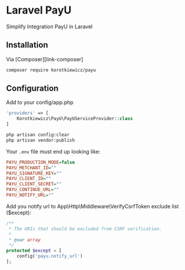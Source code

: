 # Laravel PayU
Simplify Integration PayU in Laravel

## Installation

Via [Composer][link-composer]

```bash
composer require korotkiewicz/payu
```

## Configuration

Add to your config/app.php

```php
'providers' => [
	Korotkiewicz\PayU\PayUServiceProvider::class
]
```

```bash
php artisan config:clear
php artisan vendor:publish
```

Your `.env` file must end up looking like:


```ini
PAYU_PRODUCTION_MODE=false
PAYU_METCHANT_ID=""
PAYU_SIGNATURE_KEY=""
PAYU_CLIENT_ID=""
PAYU_CLIENT_SECRET=""
PAYU_CONTINUE_URL=""
PAYU_NOTIFY_URL=""
```

Add you notify url to App\Http\Middleware\VerifyCsrfToken exclude list ($except):

```php
/**
 * The URIs that should be excluded from CSRF verification.
 *
 * @var array
 */
protected $except = [
    config('payu.notify_url')
];

```